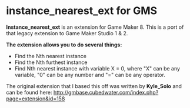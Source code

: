 # instance_nearest_ext for GMS

**Instance_nearest_ext** is an extension for Game Maker 8.
This is a port of that legacy extension to Game Maker Studio 1 & 2. <br>

**The extension allows you to do several things:**
<ul> 
<li>Find the Nth nearest instance</li>
<li>Find the Nth furthest instance</li>
<li>Find Nth nearest instance with variable X = 0, where "X" can be any variable, "0" can be any number and "=" can be any operator.</li>
</ul>

The original extension that I based this off was written by **Kyle_Solo** and can be found here: http://gmbase.cubedwater.com/index.php?page=extension&id=158
